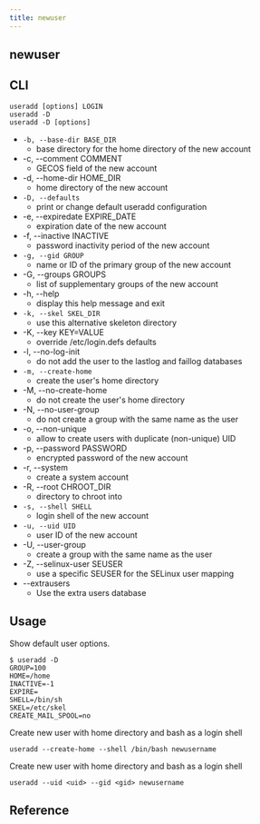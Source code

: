 ```yaml
---
title: newuser
---
```


## newuser


## CLI

```
useradd [options] LOGIN
useradd -D
useradd -D [options]
```

* `-b, --base-dir BASE_DIR`
    * base directory for the home directory of the new account
* -c, --comment COMMENT
    * GECOS field of the new account
* -d, --home-dir HOME_DIR
    * home directory of the new account
* `-D, --defaults`
    * print or change default useradd configuration
* -e, --expiredate EXPIRE_DATE
    * expiration date of the new account
* -f, --inactive INACTIVE
    * password inactivity period of the new account
* `-g, --gid GROUP`
    * name or ID of the primary group of the new account
* -G, --groups GROUPS
    * list of supplementary groups of the new account
* -h, --help
    * display this help message and exit
* `-k, --skel SKEL_DIR`
    * use this alternative skeleton directory
* -K, --key KEY=VALUE
    * override /etc/login.defs defaults
* -l, --no-log-init
    * do not add the user to the lastlog and faillog databases
* `-m, --create-home`
    * create the user's home directory
* -M, --no-create-home
    * do not create the user's home directory
* -N, --no-user-group
    * do not create a group with the same name as the user
* -o, --non-unique
    * allow to create users with duplicate (non-unique) UID
* -p, --password PASSWORD
    * encrypted password of the new account
* -r, --system
    * create a system account
* -R, --root CHROOT_DIR
    * directory to chroot into
* `-s, --shell SHELL`
    * login shell of the new account
* `-u, --uid UID`
    * user ID of the new account
* -U, --user-group
    * create a group with the same name as the user
* -Z, --selinux-user SEUSER
    * use a specific SEUSER for the SELinux user mapping
* --extrausers
    * Use the extra users database

## Usage

Show default user options.

```
$ useradd -D
GROUP=100
HOME=/home
INACTIVE=-1
EXPIRE=
SHELL=/bin/sh
SKEL=/etc/skel
CREATE_MAIL_SPOOL=no
```

Create new user with home directory and bash as a login shell

```
useradd --create-home --shell /bin/bash newusername
```

Create new user with home directory and bash as a login shell

```
useradd --uid <uid> --gid <gid> newusername
```

## Reference

